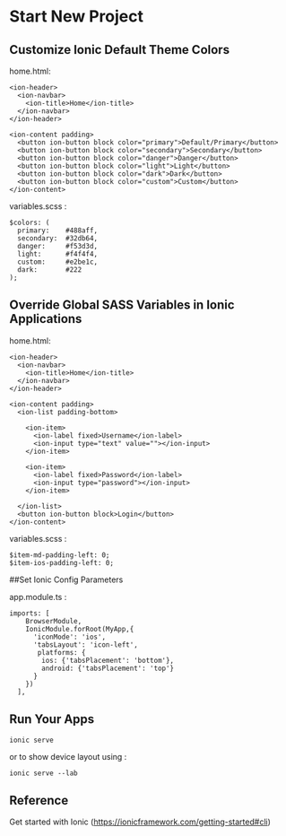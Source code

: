 # Start New Project


## Customize Ionic Default Theme Colors

home.html:
```
<ion-header>
  <ion-navbar>
    <ion-title>Home</ion-title>
  </ion-navbar>
</ion-header>

<ion-content padding>
  <button ion-button block color="primary">Default/Primary</button>
  <button ion-button block color="secondary">Secondary</button>
  <button ion-button block color="danger">Danger</button>
  <button ion-button block color="light">Light</button>
  <button ion-button block color="dark">Dark</button>
  <button ion-button block color="custom">Custom</button>
</ion-content>

```

variables.scss :
```
$colors: (
  primary:    #488aff,
  secondary:  #32db64,
  danger:     #f53d3d,
  light:      #f4f4f4,
  custom:     #e2be1c,
  dark:       #222
);
```

## Override Global SASS Variables in Ionic Applications


home.html:
```
<ion-header>
  <ion-navbar>
    <ion-title>Home</ion-title>
  </ion-navbar>
</ion-header>

<ion-content padding>
  <ion-list padding-bottom>

    <ion-item>
      <ion-label fixed>Username</ion-label>
      <ion-input type="text" value=""></ion-input>
    </ion-item>
  
    <ion-item>
      <ion-label fixed>Password</ion-label>
      <ion-input type="password"></ion-input>
    </ion-item>
  
  </ion-list>
  <button ion-button block>Login</button>
</ion-content>

```

variables.scss :
```
$item-md-padding-left: 0;
$item-ios-padding-left: 0;
```

##Set Ionic Config Parameters

app.module.ts :
```
imports: [
    BrowserModule,
    IonicModule.forRoot(MyApp,{
      'iconMode': 'ios',
      'tabsLayout': 'icon-left',
       platforms: {
        ios: {'tabsPlacement': 'bottom'},
        android: {'tabsPlacement': 'top'}
      }
    })
  ],
```


## Run Your Apps

```
ionic serve
```
or to show device layout using : 


```
ionic serve --lab
```

## Reference
Get started with Ionic (<https://ionicframework.com/getting-started#cli>)
